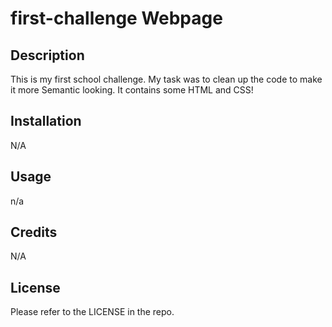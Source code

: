 # first-challenge Webpage

## Description

This is my first school challenge. My task was to clean up the code to make it more Semantic looking. It contains some HTML and CSS! 

## Installation

N/A

## Usage
n/a

## Credits

N/A

## License

Please refer to the LICENSE in the repo.
